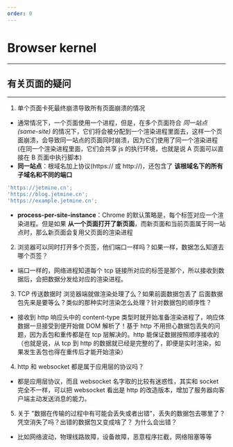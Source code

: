 ```yaml
---
order: 0
---
```


# Browser kernel

---

## 有关页面的疑问

---

1. 单个页面卡死最终崩溃导致所有页面崩溃的情况

- 通常情况下，一个页面使用一个进程，但是，在多个页面符合 _同一站点(same-site)_ 的情况下，它们将会被分配到一个渲染进程里面去，这样一个页面崩溃，会导致同一站点的页面同时崩溃，因为它们使用了同一个渲染进程(在同一个渲染进程里面，它们会共享 js 的执行环境，也就是说 A 页面可以直接在 B 页面中执行脚本)
- **同一站点**：根域名加上协议(https:// 或 http://)，还包含了 **该根域名下的所有子域名和不同的端口**

```js
'https://jetmine.cn';
'https://blog.jetmine.cn';
'https://example.jetmine.cn';
```

- **process-per-site-instance**：Chrome 的默认策略是，每个标签对应一个渲染进程。但是如果 **从一个页面打开了新页面**，而新页面和当前页面属于同一站点时，那么新页面会复用父页面的渲染进程

2. 浏览器可以同时打开多个页签，他们端口一样吗？如果一样，数据怎么知道去哪个页签？

- 端口一样的，网络进程知道每个 tcp 链接所对应的标签是那个，所以接收到数据后，会把数据分发给对应的渲染进程。

3. TCP 传送数据时 浏览器端就做渲染处理了么？如果前面数据包丢了 后面数据包先来是要等么？类似的那种实时渲染怎么处理？针对数据包的顺序性？

- 接收到 http 响应头中的 content-type 类型时就开始准备渲染进程了，响应体数据一旦接受到便开始做 DOM 解析了！基于 http 不用担心数据包丢失的问题，因为丢包和重传都是在 tcp 层解决的。http 能保证数据按照顺序接收的（也就是说，从 tcp 到 http 的数据就已经是完整的了，即便是实时渲染，如果发生丢包也得在重传后才能开始渲染）

4. http 和 websocket 都是属于应用层的协议吗？

- 都是应用层协议，而且 websocket 名字取的比较有迷惑性，其实和 socket 完全不一样，可以把 websocket 看出是 http 的改造版本，增加了服务器向客户端主动发送消息的能力。

5. 关于 "数据在传输的过程中有可能会丢失或者出错"，丢失的数据包去哪里了？凭空消失了吗？出错的数据包又变成啥了？ 为什么会出错？

- 比如网络波动，物理线路故障，设备故障，恶意程序拦截，网络阻塞等等
